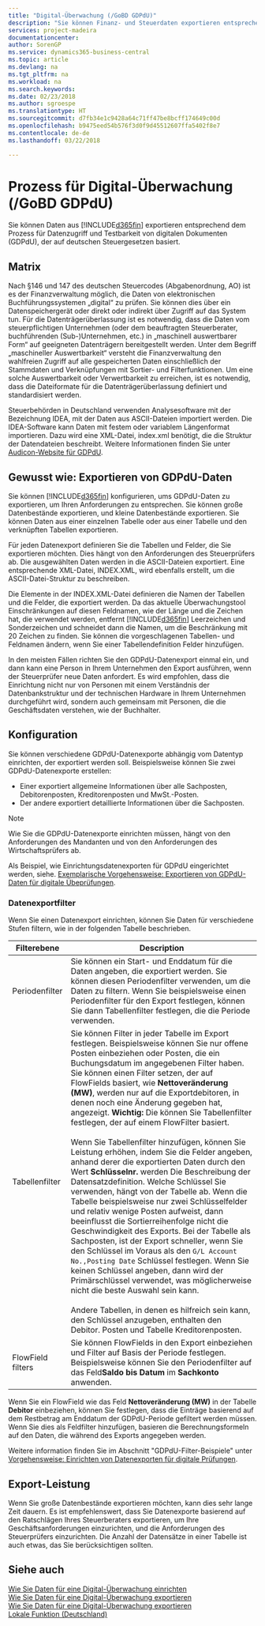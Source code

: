 ```yaml
---
title: "Digital-Überwachung (/GoBD GDPdU)"
description: "Sie können Finanz- und Steuerdaten exportieren entsprechend dem Prozess für Datenzugriff und Testbarkeit von digitalen Dokumenten (GDPdU), der auf deutschen Steuergesetzen basiert."
services: project-madeira
documentationcenter: 
author: SorenGP
ms.service: dynamics365-business-central
ms.topic: article
ms.devlang: na
ms.tgt_pltfrm: na
ms.workload: na
ms.search.keywords: 
ms.date: 02/23/2018
ms.author: sgroespe
ms.translationtype: HT
ms.sourcegitcommit: d7fb34e1c9428a64c71ff47be8bcff174649c00d
ms.openlocfilehash: b9475eed54b576f3d0f9d45512607ffa5402f8e7
ms.contentlocale: de-de
ms.lasthandoff: 03/22/2018

---
```

# <a name="process-for-digital-audits-gobdgdpdu"></a>Prozess für Digital-Überwachung (/GoBD GDPdU)
Sie können Daten aus [!INCLUDE[d365fin](../../includes/d365fin_md.md)] exportieren entsprechend dem Prozess für Datenzugriff und Testbarkeit von digitalen Dokumenten (GDPdU), der auf deutschen Steuergesetzen basiert.  

## <a name="overview"></a>Matrix  
Nach §146 und 147 des deutschen Steuercodes (Abgabenordnung, AO) ist es der Finanzverwaltung möglich, die Daten von elektronischen Buchführungssystemen „digital“ zu prüfen. Sie können dies über ein Datenspeichergerät oder direkt oder indirekt über Zugriff auf das System tun. Für die Datenträgerüberlassung ist es notwendig, dass die Daten vom steuerpflichtigen Unternehmen (oder dem beauftragten Steuerberater, buchführenden (Sub-)Unternehmen, etc.) in „maschinell auswertbarer Form“ auf geeigneten Datenträgern bereitgestellt werden. Unter dem Begriff „maschineller Auswertbarkeit“ versteht die Finanzverwaltung den wahlfreien Zugriff auf alle gespeicherten Daten einschließlich der Stammdaten und Verknüpfungen mit Sortier- und Filterfunktionen. Um eine solche Auswertbarkeit oder Verwertbarkeit zu erreichen, ist es notwendig, dass die Dateiformate für die Datenträgerüberlassung definiert und standardisiert werden.  

Steuerbehörden in Deutschland verwenden Analysesoftware mit der Bezeichnung IDEA, mit der Daten aus ASCII-Dateien importiert werden. Die IDEA-Software kann Daten mit festem oder variablem Längenformat importieren. Dazu wird eine XML-Datei, index.xml benötigt, die die Struktur der Datendateien beschreibt. Weitere Informationen finden Sie unter [Audicon-Website für GDPdU](http://go.microsoft.com/fwlink/?LinkId=245841).  

## <a name="defining-gdpdu-export-data"></a>Gewusst wie: Exportieren von GDPdU-Daten  
Sie können [!INCLUDE[d365fin](../../includes/d365fin_md.md)] konfigurieren, ums GDPdU-Daten zu exportieren, um Ihren Anforderungen zu entsprechen. Sie können große Datenbestände exportieren, und kleine Datenbestände exportieren. Sie können Daten aus einer einzelnen Tabelle oder aus einer Tabelle und den verknüpften Tabellen exportieren.  

Für jeden Datenexport definieren Sie die Tabellen und Felder, die Sie exportieren möchten. Dies hängt von den Anforderungen des Steuerprüfers ab. Die ausgewählten Daten werden in die ASCII-Dateien exportiert. Eine entsprechende XML-Datei, INDEX.XML, wird ebenfalls erstellt, um die ASCII-Datei-Struktur zu beschreiben.  

Die Elemente in der INDEX.XML-Datei definieren die Namen der Tabellen und die Felder, die exportiert werden. Da das aktuelle Überwachungstool Einschränkungen auf diesen Feldnamen, wie der Länge und die Zeichen hat, die verwendet werden, entfernt [!INCLUDE[d365fin](../../includes/d365fin_md.md)] Leerzeichen und Sonderzeichen und schneidet dann die Namen, um die Beschränkung mit 20 Zeichen zu finden. Sie können die vorgeschlagenen Tabellen- und Feldnamen ändern, wenn Sie einer Tabellendefinition Felder hinzufügen.  

In den meisten Fällen richten Sie den GDPdU-Datenexport einmal ein, und dann kann eine Person in Ihrem Unternehmen den Export ausführen, wenn der Steuerprüfer neue Daten anfordert. Es wird empfohlen, dass die Einrichtung nicht nur von Personen mit einem Verständnis der Datenbankstruktur und der technischen Hardware in Ihrem Unternehmen durchgeführt wird, sondern auch gemeinsam mit Personen, die die Geschäftsdaten verstehen, wie der Buchhalter.  

## <a name="configuration"></a>Konfiguration  
Sie können verschiedene GDPdU-Datenexporte abhängig vom Datentyp einrichten, der exportiert werden soll. Beispielsweise können Sie zwei GDPdU-Datenexporte erstellen:  

- Einer exportiert allgemeine Informationen über alle Sachposten, Debitorenposten, Kreditorenposten und MwSt.-Posten.  
- Der andere exportiert detaillierte Informationen über die Sachposten.  

> [!NOTE]  
>  Wie Sie die GDPdU-Datenexporte einrichten müssen, hängt von den Anforderungen des Mandanten und von den Anforderungen des Wirtschaftsprüfers ab.  

Als Beispiel, wie Einrichtungsdatenexporten für GDPdU eingerichtet werden, siehe. [Exemplarische Vorgehensweise: Exportieren von GDPdU-Daten für digitale Übeprüfungen](walkthrough-exporting-data-for-a-digital-audit.md).  

### <a name="data-export-filters"></a>Datenexportfilter  
Wenn Sie einen Datenexport einrichten, können Sie Daten für verschiedene Stufen filtern, wie in der folgenden Tabelle beschrieben.  

|Filterebene|Description|  
|------------------|---------------------------------------|  
|Periodenfilter|Sie können ein Start- und Enddatum für die Daten angeben, die exportiert werden. Sie können diesen Periodenfilter verwenden, um die Daten zu filtern. Wenn Sie beispielsweise einen Periodenfilter für den Export festlegen, können Sie dann Tabellenfilter festlegen, die die Periode verwenden.|  
|Tabellenfilter|Sie können Filter in jeder Tabelle im Export festlegen. Beispielsweise können Sie nur offene Posten einbeziehen oder Posten, die ein Buchungsdatum im angegebenen Filter haben. Sie können einen Filter setzen, der auf FlowFields basiert, wie **Nettoveränderung (MW)**, werden nur auf die Exportdebitoren, in denen noch eine Änderung gegeben hat, angezeigt. **Wichtig:** Die können Sie Tabellenfilter festlegen, der auf einem FlowFilter basiert. <br /><br /> Wenn Sie Tabellenfilter hinzufügen, können Sie Leistung erhöhen, indem Sie die Felder angeben, anhand derer die exportierten Daten durch den Wert **Schlüsselnr.** werden Die Beschreibung der Datensatzdefinition. Welche Schlüssel Sie verwenden, hängt von der Tabelle ab. Wenn die Tabelle beispielsweise nur zwei Schlüsselfelder und relativ wenige Posten aufweist, dann beeinflusst die Sortierreihenfolge nicht die Geschwindigkeit des Exports. Bei der Tabelle als Sachposten, ist der Export schneller, wenn Sie den Schlüssel im Voraus als den `G/L Account No.,Posting Date` Schlüssel festlegen. Wenn Sie keinen Schlüssel angeben, dann wird der Primärschlüssel verwendet, was möglicherweise nicht die beste Auswahl sein kann.<br /><br /> Andere Tabellen, in denen es hilfreich sein kann, den Schlüssel anzugeben, enthalten den Debitor. Posten und Tabelle Kreditorenposten.|  
|FlowField filters|Sie können FlowFields in den Export einbeziehen und Filter auf Basis der Periode festlegen. Beispielsweise können Sie den Periodenfilter auf das Feld**Saldo bis Datum** im **Sachkonto** anwenden.|  

Wenn Sie ein FlowField wie das Feld **Nettoveränderung (MW)** in der Tabelle **Debitor** einbeziehen, können Sie festlegen, dass die Einträge basierend auf dem Restbetrag am Enddatum der GDPdU-Periode gefiltert werden müssen. Wenn Sie dies als Feldfilter hinzufügen, basieren die Berechnungsformeln auf den Daten, die während des Exports angegeben werden.

Weitere information finden Sie im Abschnitt "GDPdU-Filter-Beispiele" unter [Vorgehensweise: Einrichten von Datenexporten für digitale Prüfungen](how-to-set-up-data-exports-for-digital-audits.md).

## <a name="export-performance"></a>Export-Leistung  
 Wenn Sie große Datenbestände exportieren möchten, kann dies sehr lange Zeit dauern. Es ist empfehlenswert, dass Sie Datenexporte basierend auf den Ratschlägen Ihres Steuerberaters  exportieren, um Ihre Geschäftsanforderungen einzurichten, und die Anforderungen des Steuerprüfers einzurichten. Die Anzahl der Datensätze in einer Tabelle ist auch etwas, das Sie berücksichtigen sollten.  

## <a name="see-also"></a>Siehe auch  
 [Wie Sie Daten für eine Digital-Überwachung einrichten](how-to-set-up-data-exports-for-digital-audits.md)   
 [Wie Sie Daten für eine Digital-Überwachung exportieren](how-to-export-data-for-a-digital-audit.md)   
 [Wie Sie Daten für eine Digital-Überwachung exportieren](walkthrough-exporting-data-for-a-digital-audit.md)   
 [Lokale Funktion (Deutschland)](germany-local-functionality.md)

